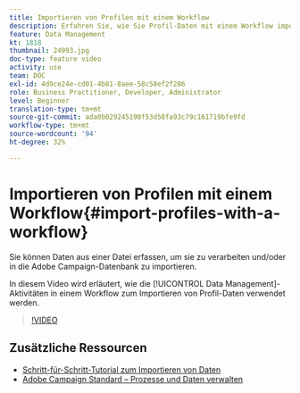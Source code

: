 ```yaml
---
title: Importieren von Profilen mit einem Workflow
description: Erfahren Sie, wie Sie Profil-Daten mit einem Workflow importieren.
feature: Data Management
kt: 1818
thumbnail: 24993.jpg
doc-type: feature video
activity: use
team: DOC
exl-id: 4d9ce24e-cd01-4b81-8aee-58c58ef2f286
role: Business Practitioner, Developer, Administrator
level: Beginner
translation-type: tm+mt
source-git-commit: ada0b029245190f53d58fa93c79c161719bfe9fd
workflow-type: tm+mt
source-wordcount: '94'
ht-degree: 32%

---
```


# Importieren von Profilen mit einem Workflow{#import-profiles-with-a-workflow}

Sie können Daten aus einer Datei erfassen, um sie zu verarbeiten und/oder in die Adobe Campaign-Datenbank zu importieren.

In diesem Video wird erläutert, wie die [!UICONTROL Data Management]-Aktivitäten in einem Workflow zum Importieren von Profil-Daten verwendet werden.

>[!VIDEO](https://video.tv.adobe.com/v/24993?quality=12)

## Zusätzliche Ressourcen

* [Schritt-für-Schritt-Tutorial zum Importieren von Daten](https://docs.adobe.com/content/help/en/campaign-standard/using/managing-processes-and-data/workflow-general-operation/importing-data.html#example--import-workflow-template)
* [Adobe Campaign Standard – Prozesse und Daten verwalten](https://docs.adobe.com/content/help/de-DE/campaign-standard/using/managing-processes-and-data/about-workflows-and-data-management/discovering-workflows.html)

